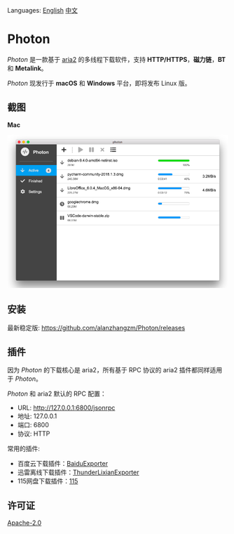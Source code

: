 Languages: [English](https://github.com/alanzhangzm/Photon) [中文](https://github.com/alanzhangzm/Photon/blob/master/README.zh-cn.md)

# Photon

*Photon* 是一款基于 [aria2](https://github.com/aria2/aria2) 的多线程下载软件，支持 **HTTP/HTTPS**，**磁力链**，**BT** 和 **Metalink**。

*Photon* 现发行于 **macOS** 和 **Windows** 平台，即将发布 Linux 版。


## 截图

**Mac**

![mac](screenshot/mac.png)


## 安装

最新稳定版: https://github.com/alanzhangzm/Photon/releases


## 插件

因为 *Photon* 的下载核心是 aria2，所有基于 RPC 协议的 aria2 插件都同样适用于 *Photon*。

*Photon* 和 aria2 默认的 RPC 配置：
- URL: http://127.0.0.1:6800/jsonrpc
- 地址: 127.0.0.1
- 端口: 6800
- 协议: HTTP

常用的插件:
- 百度云下载插件：[BaiduExporter](https://github.com/acgotaku/BaiduExporter)
- 迅雷离线下载插件：[ThunderLixianExporter](https://github.com/binux/ThunderLixianExporter)
- 115网盘下载插件：[115](https://github.com/acgotaku/115)

## 许可证
[Apache-2.0](https://github.com/alanzhangzm/Photon/blob/master/LICENSE)
